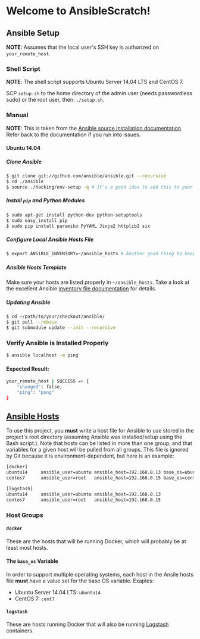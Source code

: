 # Welcome to AnsibleScratch!

## Ansible Setup

**NOTE**: Assumes that the local user's SSH key is authorized on `your_remote_host`.

### Shell Script

**NOTE**: The shell script supports Ubuntu Server 14.04 LTS and CentOS 7.

SCP `setup.sh` to the home directory of the admin user (needs passwordless sudo) or the root user, then: `./setup.sh`.

### Manual

**NOTE**: This is taken from the [Ansible source installation documentation](http://docs.ansible.com/ansible/intro_installation.html#running-from-source). Refer back to the documentation if you run into issues.

#### Ubuntu 14.04

##### Clone Ansible

```bash
$ git clone git://github.com/ansible/ansible.git --recursive
$ cd ./ansible
$ source ./hacking/env-setup -q # It's a good idea to add this to your ~/.bashrc.
```

##### Install `pip` and Python Modules

```bash
$ sudo apt-get install python-dev python-setuptools
$ sudo easy_install pip
$ sudo pip install paramiko PyYAML Jinja2 httplib2 six
```

##### Configure Local Ansible Hosts File

```bash
$ export ANSIBLE_INVENTORY=~/ansible_hosts # Another good thing to keep in your ~/.bashrc.
```

##### Ansible Hosts Template

Make sure your hosts are listed properly in `~/ansible_hosts`. Take a look at the excellent Ansible [inventory file documentation](http://docs.ansible.com/ansible/intro_inventory.html) for details.

##### Updating Ansible

```bash
$ cd ~/path/to/your/checkout/ansible/
$ git pull --rebase
$ git submodule update --init --recursive
```

### Verify Ansible is Installed Properly

```bash
$ ansible localhost -m ping
```

#### Expected Result:

```bash
your_remote_host | SUCCESS => {
    "changed": false,
    "ping": "pong"
}
```

## [Ansible Hosts](http://docs.ansible.com/ansible/intro_inventory.html)

To use this project, you **must** write a host file for Ansible to use stored in the project's root directory (assuming Ansible was installed/setup using the Bash script.). Note that hosts can be listed in more than one group, and that variables for a given host will be pulled from all groups. This file is ignored by Git because it is environment-dependent, but here is an example:

```bash
[docker]
ubuntu14     ansible_user=ubuntu ansible_host=192.168.0.13 base_os=ubuntu14
centos7      ansible_user=root   ansible_host=192.168.0.15 base_os=cent7

[logstash]
ubuntu14     ansible_user=ubuntu ansible_host=192.168.0.13
centos7      ansible_user=root   ansible_host=192.168.0.15
```

### Host Groups

#### `docker`

These are the hosts that will be running Docker, which will probably be at least most hosts.

#### The `base_os` Variable

In order to support multiple operating systems, each host in the Ansile hosts file **must** have a value set for the base OS variable. Exaples:

* Ubuntu Server 14.04 LTS: `ubuntu14`
* CentOS 7: `cent7`

#### `logstash`

These are hosts running Docker that will also be running [Logstash](https://hub.docker.com/r/pblittle/docker-logstash/) containers.
